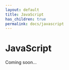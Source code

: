 ```yaml
---
layout: default
title: JavaScript
has_children: true
permalink: docs/javascript
---
```

# JavaScript
Coming soon...